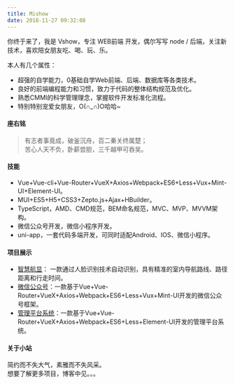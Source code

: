 ```yaml
---
title: Mishow
date: 2018-11-27 09:32:08
---
```


你终于来了，我是 Vshow，专注 WEB前端 开发，偶尔写写 node / 后端，关注新技术，喜欢陪女朋友吃、喝、玩、乐。    

本人有几个属性：
- 超强的自学能力，0基础自学Web前端、后端、数据库等各类技术。
- 良好的前端编程能力和习惯，致力于代码的整体结构规范及优化。
- 熟悉CMMI的科学管理理念，掌握软件开发标准化流程。
- 特别特别宠爱女朋友，O(∩_∩)O哈哈~

#### 座右铭
> 有志者事竟成，破釜沉舟，百二秦关终属楚；  
苦心人天不负，卧薪尝胆，三千越甲可吞吴。

#### 技能
- Vue+Vue-cli+Vue-Router+VueX+Axios+Webpack+ES6+Less+Vux+Mint-UI+Element-UI。
- MUI+ES5+H5+CSS3+Zepto.js+Ajax+HBuilder。
- TypeScript，AMD、CMD规范，BEM命名规范，MVC、MVP、MVVM架构。
- 微信公众号开发，微信小程序开发。
- uni-app，一套代码多端开发，可同时适配Android、IOS、微信小程序。

#### 项目展示
- [智慧航显](https://github.com/389042136/Vshow/tree/master/AUHZHHX)： 一款通过人脸识别技术自动识别，具有精准的室内导航路线、路径距离和行走时间。
- [微信公众号](http://huxiaodo.com/TerminalWX)：一款基于Vue+Vue-Router+VueX+Axios+Webpack+ES6+Less+Vux+Mint-UI开发的微信公众号框架。
- [管理平台系统](https://github.com/389042136/Vshow/tree/master/ManagementUI)：一款基于Vue+Vue-Router+VueX+Axios+Webpack+ES6+Less+Element-UI开发的管理平台系统。

#### 关于小站
简约而不失大气，素雅而不失风采。  
想要了解更多项目，博客中见。。。
